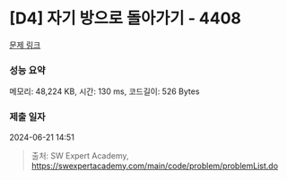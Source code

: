 # [D4] 자기 방으로 돌아가기 - 4408 

[문제 링크](https://swexpertacademy.com/main/code/problem/problemDetail.do?contestProbId=AWNcJ2sapZMDFAV8) 

### 성능 요약

메모리: 48,224 KB, 시간: 130 ms, 코드길이: 526 Bytes

### 제출 일자

2024-06-21 14:51



> 출처: SW Expert Academy, https://swexpertacademy.com/main/code/problem/problemList.do